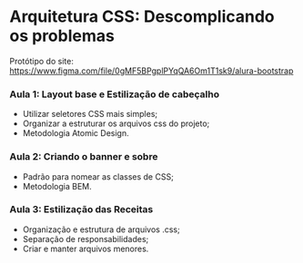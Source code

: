 # Arquitetura CSS: Descomplicando os problemas

Protótipo do site: https://www.figma.com/file/0gMF5BPgplPYqQA6Om1T1sk9/alura-bootstrap

### Aula 1: Layout base e Estilização de cabeçalho

- Utilizar seletores CSS mais simples;
- Organizar a estruturar os arquivos css do projeto;
- Metodologia Atomic Design.

### Aula 2: Criando o banner e sobre

- Padrão para nomear as classes de CSS;
- Metodologia BEM.

### Aula 3: Estilização das Receitas

- Organização e estrutura de arquivos .css;
- Separação de responsabilidades;
- Criar e manter arquivos menores.
